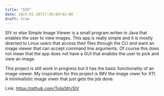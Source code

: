 ```yaml
---
title: "SIV"
date: 2023-01-28T17:56:03+02:00
draft: true
---
```

SIV or else Simple Image Viewer is a small program writen in Java that enables the user to view images. This app is really simple and it is mostly directed to Linux users that access their files through the CLI and want an image viewer that can accept command line arguments. Of course this does not mean that the app does not have a GUI that enables the user to pick and view an image. 
 
This project is still work in progress but it has the basic functionality of an image viewer. My inspiration for this project is IMV the image viwer for X11. A minimalistic image viwer that just gets the job done.

Link: https://github.com/TolisSth/SIV
